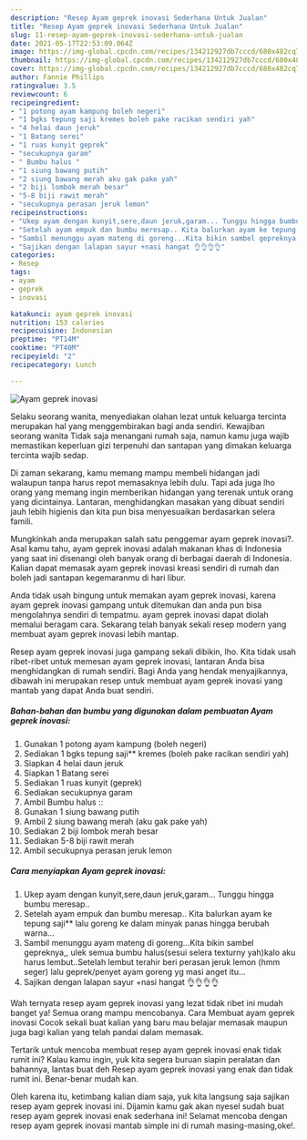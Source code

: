 ```yaml
---
description: "Resep Ayam geprek inovasi Sederhana Untuk Jualan"
title: "Resep Ayam geprek inovasi Sederhana Untuk Jualan"
slug: 11-resep-ayam-geprek-inovasi-sederhana-untuk-jualan
date: 2021-05-17T22:53:09.064Z
image: https://img-global.cpcdn.com/recipes/134212927db7cccd/680x482cq70/ayam-geprek-inovasi-foto-resep-utama.jpg
thumbnail: https://img-global.cpcdn.com/recipes/134212927db7cccd/680x482cq70/ayam-geprek-inovasi-foto-resep-utama.jpg
cover: https://img-global.cpcdn.com/recipes/134212927db7cccd/680x482cq70/ayam-geprek-inovasi-foto-resep-utama.jpg
author: Fannie Phillips
ratingvalue: 3.5
reviewcount: 6
recipeingredient:
- "1 potong ayam kampung boleh negeri"
- "1 bgks tepung saji kremes boleh pake racikan sendiri yah"
- "4 helai daun jeruk"
- "1 Batang serei"
- "1 ruas kunyit geprek"
- "secukupnya garam"
- " Bumbu halus "
- "1 siung bawang putih"
- "2 siung bawang merah aku gak pake yah"
- "2 biji lombok merah besar"
- "5-8 biji rawit merah"
- "secukupnya perasan jeruk lemon"
recipeinstructions:
- "Ukep ayam dengan kunyit,sere,daun jeruk,garam... Tunggu hingga bumbu meresap.."
- "Setelah ayam empuk dan bumbu meresap.. Kita balurkan ayam ke tepung saji** lalu goreng ke dalam minyak panas hingga berubah warna..."
- "Sambil menunggu ayam mateng di goreng...Kita bikin sambel gepreknya,, ulek semua bumbu halus(sesui selera texturny yah)kalo aku harus lembut..Setelah lembut terahir beri perasan jeruk lemon (hmm seger) lalu geprek/penyet ayam goreng yg masi anget itu..."
- "Sajikan dengan lalapan sayur +nasi hangat 👌👌👌👌"
categories:
- Resep
tags:
- ayam
- geprek
- inovasi

katakunci: ayam geprek inovasi 
nutrition: 153 calories
recipecuisine: Indonesian
preptime: "PT14M"
cooktime: "PT40M"
recipeyield: "2"
recipecategory: Lunch

---
```



![Ayam geprek inovasi](https://img-global.cpcdn.com/recipes/134212927db7cccd/680x482cq70/ayam-geprek-inovasi-foto-resep-utama.jpg)

Selaku seorang wanita, menyediakan olahan lezat untuk keluarga tercinta merupakan hal yang menggembirakan bagi anda sendiri. Kewajiban seorang  wanita Tidak saja menangani rumah saja, namun kamu juga wajib memastikan keperluan gizi terpenuhi dan santapan yang dimakan keluarga tercinta wajib sedap.

Di zaman  sekarang, kamu memang mampu membeli hidangan jadi walaupun tanpa harus repot memasaknya lebih dulu. Tapi ada juga lho orang yang memang ingin memberikan hidangan yang terenak untuk orang yang dicintainya. Lantaran, menghidangkan masakan yang dibuat sendiri jauh lebih higienis dan kita pun bisa menyesuaikan berdasarkan selera famili. 



Mungkinkah anda merupakan salah satu penggemar ayam geprek inovasi?. Asal kamu tahu, ayam geprek inovasi adalah makanan khas di Indonesia yang saat ini disenangi oleh banyak orang di berbagai daerah di Indonesia. Kalian dapat memasak ayam geprek inovasi kreasi sendiri di rumah dan boleh jadi santapan kegemaranmu di hari libur.

Anda tidak usah bingung untuk memakan ayam geprek inovasi, karena ayam geprek inovasi gampang untuk ditemukan dan anda pun bisa mengolahnya sendiri di tempatmu. ayam geprek inovasi dapat diolah memalui beragam cara. Sekarang telah banyak sekali resep modern yang membuat ayam geprek inovasi lebih mantap.

Resep ayam geprek inovasi juga gampang sekali dibikin, lho. Kita tidak usah ribet-ribet untuk memesan ayam geprek inovasi, lantaran Anda bisa menghidangkan di rumah sendiri. Bagi Anda yang hendak menyajikannya, dibawah ini merupakan resep untuk membuat ayam geprek inovasi yang mantab yang dapat Anda buat sendiri.

<!--inarticleads1-->

##### Bahan-bahan dan bumbu yang digunakan dalam pembuatan Ayam geprek inovasi:

1. Gunakan 1 potong ayam kampung (boleh negeri)
1. Sediakan 1 bgks tepung saji** kremes (boleh pake racikan sendiri yah)
1. Siapkan 4 helai daun jeruk
1. Siapkan 1 Batang serei
1. Sediakan 1 ruas kunyit (geprek)
1. Sediakan secukupnya garam
1. Ambil  Bumbu halus ::
1. Gunakan 1 siung bawang putih
1. Ambil 2 siung bawang merah (aku gak pake yah)
1. Sediakan 2 biji lombok merah besar
1. Sediakan 5-8 biji rawit merah
1. Ambil secukupnya perasan jeruk lemon




<!--inarticleads2-->

##### Cara menyiapkan Ayam geprek inovasi:

1. Ukep ayam dengan kunyit,sere,daun jeruk,garam... Tunggu hingga bumbu meresap..
1. Setelah ayam empuk dan bumbu meresap.. Kita balurkan ayam ke tepung saji** lalu goreng ke dalam minyak panas hingga berubah warna...
1. Sambil menunggu ayam mateng di goreng...Kita bikin sambel gepreknya,, ulek semua bumbu halus(sesui selera texturny yah)kalo aku harus lembut..Setelah lembut terahir beri perasan jeruk lemon (hmm seger) lalu geprek/penyet ayam goreng yg masi anget itu...
1. Sajikan dengan lalapan sayur +nasi hangat 👌👌👌👌




Wah ternyata resep ayam geprek inovasi yang lezat tidak ribet ini mudah banget ya! Semua orang mampu mencobanya. Cara Membuat ayam geprek inovasi Cocok sekali buat kalian yang baru mau belajar memasak maupun juga bagi kalian yang telah pandai dalam memasak.

Tertarik untuk mencoba membuat resep ayam geprek inovasi enak tidak rumit ini? Kalau kamu ingin, yuk kita segera buruan siapin peralatan dan bahannya, lantas buat deh Resep ayam geprek inovasi yang enak dan tidak rumit ini. Benar-benar mudah kan. 

Oleh karena itu, ketimbang kalian diam saja, yuk kita langsung saja sajikan resep ayam geprek inovasi ini. Dijamin kamu gak akan nyesel sudah buat resep ayam geprek inovasi enak sederhana ini! Selamat mencoba dengan resep ayam geprek inovasi mantab simple ini di rumah masing-masing,oke!.

